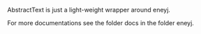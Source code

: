 AbstractText is just a light-weight wrapper around eneyj.

For more documentations see the folder docs in the folder eneyj.
